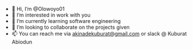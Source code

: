 - 👋 Hi, I’m @Olowoyo01
- 👀 I’m interested in work with you
- 🌱 I’m currently learning software engineering 
- 💞️ I’m looking to collaborate on the projects given 
- 📫 You can reach me via akinadekuburat@gmail.com or slack @ Kuburat Abiodun 

<!---
Olowoyo01/Olowoyo01 is a ✨ special ✨ repository because its `README.md` (this file) appears on your GitHub profile.
You can click the Preview link to take a look at your changes.
--->
